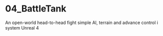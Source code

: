 # 04_BattleTank
An open-world head-to-head fight simple AI, terrain and  advance control i system Unreal 4
